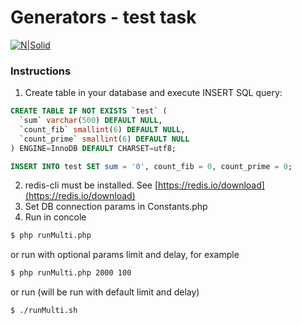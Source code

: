 # Generators - test task

[![N|Solid](https://cdn1.savepice.ru/uploads/2019/7/12/2ab3c1832b7957689c4355606e4b09f9-full.png)](https://cdn1.savepice.ru/uploads/2019/7/12/2ab3c1832b7957689c4355606e4b09f9-full.png)

### Instructions

1. Create table in your database and execute INSERT SQL query:

```sql
CREATE TABLE IF NOT EXISTS `test` (
  `sum` varchar(500) DEFAULT NULL,
  `count_fib` smallint(6) DEFAULT NULL,
  `count_prime` smallint(6) DEFAULT NULL
) ENGINE=InnoDB DEFAULT CHARSET=utf8;

INSERT INTO test SET sum = '0', count_fib = 0, count_prime = 0;
```
2. redis-cli must be installed. See [https://redis.io/download](https://redis.io/download)
3. Set DB connection params in Constants.php
4. Run in concole
```sh
$ php runMulti.php
```
or run with optional params limit and delay, for example
```sh
$ php runMulti.php 2000 100
```

or run (will be run with default limit and delay)
```sh
$ ./runMulti.sh
```